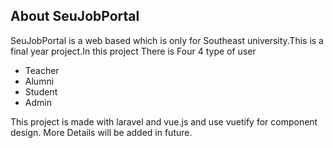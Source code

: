 
## About SeuJobPortal

SeuJobPortal is a web based which is only for Southeast university.This is a final year project.In this project There is Four 4 type of user 
- Teacher 
- Alumni
- Student 
- Admin

This project is made with laravel and vue.js and use vuetify for component design.
More Details will be added in future.
